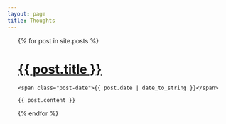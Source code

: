 ```yaml
---
layout: page
title: Thoughts
---
```


<ul>
  {% for post in site.posts %}
  <div class="post">
    <h1 class="post-title">
      <a href="{{ post.url }}">
        {{ post.title }}
      </a>
    </h1>

    <span class="post-date">{{ post.date | date_to_string }}</span>
    
    {{ post.content }}
  </div>
  {% endfor %}
</ul>

